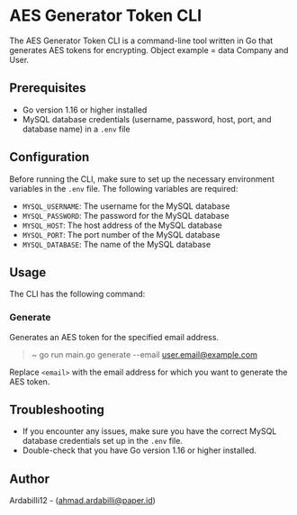 # AES Generator Token CLI

The AES Generator Token CLI is a command-line tool written in Go that generates AES tokens for encrypting.
Object example = data Company and User.

## Prerequisites

- Go version 1.16 or higher installed
- MySQL database credentials (username, password, host, port, and database name) in a `.env` file

## Configuration

Before running the CLI, make sure to set up the necessary environment variables in the `.env` file. The following variables are required:

- `MYSQL_USERNAME`: The username for the MySQL database
- `MYSQL_PASSWORD`: The password for the MySQL database
- `MYSQL_HOST`: The host address of the MySQL database
- `MYSQL_PORT`: The port number of the MySQL database
- `MYSQL_DATABASE`: The name of the MySQL database

## Usage

The CLI has the following command:

### Generate

Generates an AES token for the specified email address.
> ~ go run main.go generate --email user.email@example.com

Replace `<email>` with the email address for which you want to generate the AES token.

## Troubleshooting

- If you encounter any issues, make sure you have the correct MySQL database credentials set up in the `.env` file.
- Double-check that you have Go version 1.16 or higher installed.

## Author
Ardabilli12 - (ahmad.ardabilli@paper.id)